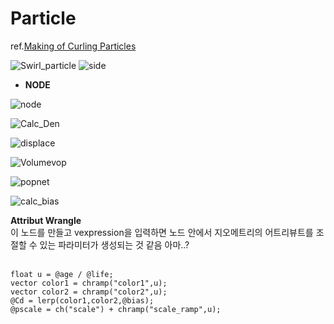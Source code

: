# Particle 
ref.[Making of Curling Particles](https://www.youtube.com/watch?v=-pSbrYnRRSs&list=PLW1_6xRXJRNn7BCvnOpezgSeubO1DynYO&index=38&ab_channel=CGKnight) 

![Swirl_particle](https://user-images.githubusercontent.com/90232599/140743910-9a4201d5-01bb-4b95-9e11-fd6e14276a5e.jpg)
![side](https://user-images.githubusercontent.com/90232599/140743929-75977253-d8e5-4a5a-9fb6-7ee26fb04553.jpg)


 - **NODE**    

![node](https://user-images.githubusercontent.com/90232599/140743998-18149d5b-ac93-4afb-9784-1f192bea08ab.jpg)

![Calc_Den](https://user-images.githubusercontent.com/90232599/140744562-63c713b3-dd59-4f3d-a5f5-910a6b4c0873.jpg)   


![displace](https://user-images.githubusercontent.com/90232599/140744619-688a5850-a60f-418d-9de8-e9db023caf78.jpg)   


![Volumevop](https://user-images.githubusercontent.com/90232599/140744646-1cad9444-8887-4089-8b90-35c6e3aa5e6a.jpg)   


![popnet](https://user-images.githubusercontent.com/90232599/140744682-3d80ad1e-6b89-4af2-94bd-def158032ae5.jpg)   
 
 
![calc_bias](https://user-images.githubusercontent.com/90232599/140744694-c684b263-77ab-4b5f-a363-dbfd70c9bb46.jpg)   


**Attribut Wrangle**   
이 노드를 만들고 vexpression을 입력하면 노드 안에서 지오메트리의 어트리뷰트를 조절할 수 있는 파라미터가 생성되는 것 같음 아마..?  
<br/>
```[VEXpression]   
float u = @age / @life;   
vector color1 = chramp("color1",u);   
vector color2 = chramp("color2",u);   
@Cd = lerp(color1,color2,@bias);   
@pscale = ch("scale") + chramp("scale_ramp",u);   
``` 


